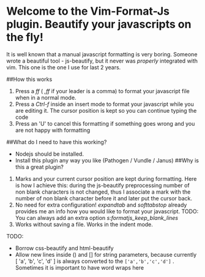 # Welcome to the Vim-Format-Js plugin. Beautify your javascripts on the fly!
It is well known that a manual javascript formatting is very boring. Someone wrote a beautiful tool - js-beautify, but it never was *properly* integrated with vim. This one is the one I use for last 2 years.

##How this works
1. Press a *<leader>ff* ( *,ff* if your leader is a comma) to format your javascript file when in a normal mode. 
2. Press a *Ctrl-f* inside an insert mode to format your javascript while you
   are editing it. The cursor position is kept so you can continue typing the
   code
3. Press an 'U' to cancel this formatting if something goes wrong and you are
   not happy with formatting

##What do I need to have this working?
   * Nodejs should be installed. 
   * Install this plugin any way you like (Pathogen / Vundle / Janus)
##Why is this a great plugin?
1. Marks and your current cursor position are kept during formatting. Here is how
   I achieve this: during the js-beautify preprocessing number of non blank
   characters is not changed, thus I associate a mark with the number of non blank
   character before it and later put the cursor back.
2. No need for extra configuration! *expandtab* and *softtabstop* already provides
   me an info how you would like to format your javascript. TODO: You can always add an extra option *s:formatjs_keep_blank_lines*
3. Works without saving a file. Works in the indent mode. 

TODO: 
* Borrow css-beautify and html-beautify
* Allow new lines inside () and [] for string parameters, because currently 
    [
    'a',
    'b',
    'c',
    'd'
    ]
is always converted to the `['a','b','c','d']` . Sometimes it is important to
have word wraps here
